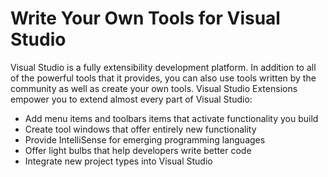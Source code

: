 # Write Your Own Tools for Visual Studio 

Visual Studio is a fully extensibility development platform. In addition to all of the powerful tools that it provides, you can also use tools written by the community as well as create your own tools. Visual Studio Extensions empower you to extend almost every part of Visual Studio:

* Add menu items and toolbars items that activate functionality you build
* Create tool windows that offer entirely new functionality
* Provide IntelliSense for emerging programming languages
* Offer light bulbs that help developers write better code
* Integrate new project types into Visual Studio

